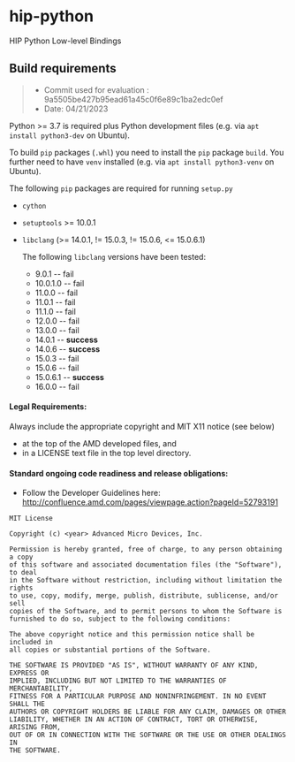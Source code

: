 # hip-python
HIP Python Low-level Bindings 

## Build requirements

> * Commit used for evaluation : 9a5505be427b95ead61a45c0f6e89c1ba2edc0ef
> * Date: 04/21/2023

Python >= 3.7 is required plus Python development files (e.g. via ``apt install python3-dev`` on Ubuntu).

To build ``pip`` packages (``.whl``) you need to install the ``pip`` package ``build``.
You further need to have `venv` installed (e.g. via ``apt install python3-venv`` on Ubuntu).

The following ``pip`` packages are required for running ``setup.py``

* ``cython``
* ``setuptools`` >= 10.0.1

* ``libclang`` (>= 14.0.1, != 15.0.3, != 15.0.6, <= 15.0.6.1)

  The following ``libclang`` versions have been tested:

  * 9.0.1	-- fail
  * 10.0.1.0 -- fail
  * 11.0.0 -- fail
  * 11.0.1 -- fail
  * 11.1.0 -- fail
  * 12.0.0 -- fail
  * 13.0.0 -- fail
  * 14.0.1 -- **success**
  * 14.0.6 -- **success**
  * 15.0.3 -- fail
  * 15.0.6 -- fail
  * 15.0.6.1 -- **success**
  * 16.0.0 -- fail

#### Legal Requirements:
Always include the appropriate copyright and MIT X11 notice (see below)
* at the top of the AMD developed files, and
* in a LICENSE text file in the top level directory.

#### Standard ongoing code readiness and release obligations:
* Follow the Developer Guidelines here: http://confluence.amd.com/pages/viewpage.action?pageId=52793191

```
MIT License
 
Copyright (c) <year> Advanced Micro Devices, Inc.
 
Permission is hereby granted, free of charge, to any person obtaining a copy
of this software and associated documentation files (the "Software"), to deal
in the Software without restriction, including without limitation the rights
to use, copy, modify, merge, publish, distribute, sublicense, and/or sell
copies of the Software, and to permit persons to whom the Software is
furnished to do so, subject to the following conditions:
 
The above copyright notice and this permission notice shall be included in
all copies or substantial portions of the Software.
 
THE SOFTWARE IS PROVIDED "AS IS", WITHOUT WARRANTY OF ANY KIND, EXPRESS OR
IMPLIED, INCLUDING BUT NOT LIMITED TO THE WARRANTIES OF MERCHANTABILITY,
FITNESS FOR A PARTICULAR PURPOSE AND NONINFRINGEMENT. IN NO EVENT SHALL THE
AUTHORS OR COPYRIGHT HOLDERS BE LIABLE FOR ANY CLAIM, DAMAGES OR OTHER
LIABILITY, WHETHER IN AN ACTION OF CONTRACT, TORT OR OTHERWISE, ARISING FROM,
OUT OF OR IN CONNECTION WITH THE SOFTWARE OR THE USE OR OTHER DEALINGS IN
THE SOFTWARE.
```
